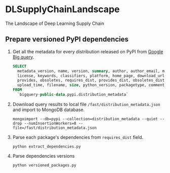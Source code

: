 # DLSupplyChainLandscape
The Landscape of Deep Learning Supply Chain

## Prepare versioned PyPI dependencies   
1. Get all the metadata for every distribution released on PyPI from [Google Big query](https://console.cloud.google.com/marketplace/product/gcp-public-data-pypi/pypi).
    ```SQL
    SELECT
      metadata_version, name, version, summary, author, author_email, maintainer, maintainer_email,
      license, keywords, classifiers, platform, home_page, download_url, requires_python, requires,
      provides, obsoletes, requires_dist, provides_dist, obsoletes_dist, requires_external, project_urls,
      upload_time, filename, size, python_version, packagetype, comment_text
    FROM
      `bigquery-public-data.pypi.distribution_metadata`
    ```

2. Download query results to local file `/fast/distribution_metadata.json` and import to MongoDB database.
    ```shell
    mongoimport --db=pypi --collection=distribution_metadata --quiet --drop --numInsertionWorkers=8 --file=/fast/distribution_metadata.json
    ```

3. Parse each package's dependencies from `requires_dist` field.

    ```shell
    python extract_dependencies.py
    ```

4. Parse dependencies versions
    ```shell
    python versioned_packages.py
    ```